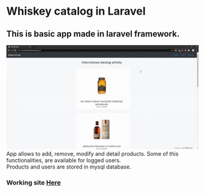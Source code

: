 # Whiskey catalog in Laravel
## This is basic app made in laravel framework.
![](/sample.gif)</br>
App allows to add, remove, modify and detail products. Some of this functionalities, are available for logged users.</br>
Products and users are stored in mysql database.</br>
### Working site <a href="https://laravelsklep.000webhostapp.com/" target="_blank">**Here**</a>
